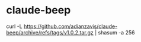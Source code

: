 # claude-beep
curl -L https://github.com/adianzavis/claude-beep/archive/refs/tags/v1.0.2.tar.gz | shasum -a 256